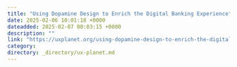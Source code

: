 ```yaml
---
title: "Using Dopamine Design to Enrich the Digital Banking Experience"
date: 2025-02-06 10:01:18 +0000
dateadded: 2025-02-07 00:03:15 +0000
description: ""
link: "https://uxplanet.org/using-dopamine-design-to-enrich-the-digital-banking-experience-0b1b9dabb07d?source=rss----819cc2aaeee0---4"
category:
directory: _directory/ux-planet.md
---
```

